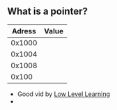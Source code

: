 ## What is a pointer?



| Adress | Value |
| ------ | ----- |
| 0x1000 |       |
| 0x1004 |       |
| 0x1008 |       |
| 0x100  |       |








- Good vid by [Low Level Learning](https://www.youtube.com/watch?v=2ybLD6_2gKM&t=438s)
- 